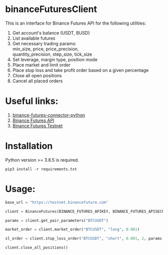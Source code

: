 # binanceFuturesClient
This is an interface for Binance Futures API for the following utilities:

1. Get account's balance (USDT, BUSD)
2. List available futures
3. Get necessary trading params:  
    min_size, price, price_precision,  
    quantity_precision, step_size, tick_size  
4. Set leverage, margin type, position mode
5. Place market and limit order
6. Place stop loss and take profit order based on a given percentage
7. Close all open positions
8. Cancel all placed orders

# Useful links:
1. [binance-futures-connector-python](https://github.com/binance/binance-futures-connector-python)
2. [Binance Futures API](https://binance-docs.github.io/apidocs/futures/en/#sdk-and-code-demonstration)
3. [Binance Futures Testnet](https://testnet.binancefuture.com)

# Installation
Python version >= 3.8.5 is required.  
  
`pip3 install -r requirements.txt`

# Usage:
```python
base_url = "https://testnet.binancefuture.com"

client = BinanceFutures(BINANCE_FUTURES_APIKEY, BINANCE_FUTURES_APISECRET, base_url)

params = client.get_pair_parameters("BTCUSDT")

market_order = client.market_order("BTCUSDT", "long", 0.001)

sl_order = client.stop_loss_order("BTCUSDT", "short", 0.001, 2, params['tick_size'])

client.close_all_positions()
```
